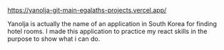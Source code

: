 https://yanolja-git-main-egalaths-projects.vercel.app/


Yanolja is actually the name of an application in South Korea for finding hotel rooms.
I made this application to practice my react skills in the purpose to show what i can do.
